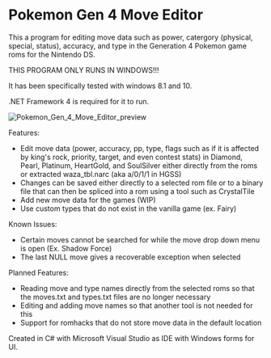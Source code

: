 # Pokemon Gen 4 Move Editor

This a program for editing move data such as power, catergory (physical, special, status), accuracy, and type in the Generation 4 Pokemon game roms
for the Nintendo DS.


THIS PROGRAM ONLY RUNS IN WINDOWS!!!


It has been specifically tested with windows 8.1 and 10.

.NET Framework 4 is required for it to run.

![Pokemon_Gen_4_Move_Editor_preview](https://user-images.githubusercontent.com/73315709/177639394-79e9f9eb-95d8-4676-9a26-8269eaadaff0.PNG)


Features:
* Edit move data (power, accuracy, pp, type, flags such as if it is affected by king's rock, priority, target, and even contest stats) 
  in Diamond, Pearl, Platinum, HeartGold, and SoulSilver either directly from the roms or extracted waza_tbl.narc (aka a/0/1/1 in HGSS)
* Changes can be saved either directly to a selected rom file or to a binary file that can then be spliced into a rom using a tool such as CrystalTile
* Add new move data for the games (WIP)
* Use custom types that do not exist in the vanilla game (ex. Fairy)

Known Issues:
* Certain moves cannot be searched for while the move drop down menu is open (Ex. Shadow Force)
* The last NULL move gives a recoverable exception when selected


Planned Features:
* Reading move and type names directly from the selected roms so that the moves.txt and types.txt files are no longer necessary
* Editing and adding move names so that another tool is not needed for this
* Support for romhacks that do not store move data in the default location




Created in C# with Microsoft Visual Studio as IDE with Windows forms for UI.
